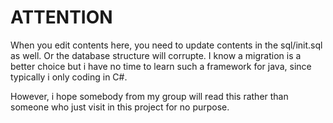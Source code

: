 # ATTENTION
When you edit contents here, you need to update contents in the sql/init.sql as well. Or the database structure will corrupte. I know a migration is a better choice but i have no time to learn such a framework for java, since typically i only coding in C#.

However, i hope somebody from my group will read this rather than someone who just visit in this project for no purpose.